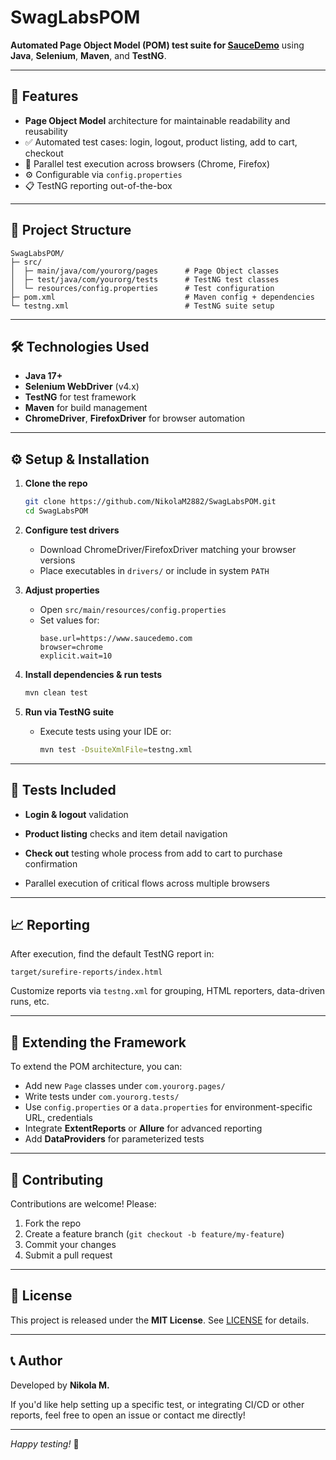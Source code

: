 # SwagLabsPOM

**Automated Page Object Model (POM) test suite for [SauceDemo](https://www.saucedemo.com)** using **Java**, **Selenium**, **Maven**, and **TestNG**.

---

## 🚀 Features

- **Page Object Model** architecture for maintainable readability and reusability  
- ✅ Automated test cases: login, logout, product listing, add to cart, checkout  
- 🧪 Parallel test execution across browsers (Chrome, Firefox)  
- ⚙️ Configurable via `config.properties`  
- 📋 TestNG reporting out-of-the-box

---

## 📁 Project Structure

```
SwagLabsPOM/
├─ src/
│  ├─ main/java/com/yourorg/pages      # Page Object classes
│  ├─ test/java/com/yourorg/tests      # TestNG test classes
│  └─ resources/config.properties      # Test configuration
├─ pom.xml                             # Maven config + dependencies
└─ testng.xml                          # TestNG suite setup
```

---

## 🛠️ Technologies Used

- **Java 17+**
- **Selenium WebDriver** (v4.x)
- **TestNG** for test framework
- **Maven** for build management
- **ChromeDriver**, **FirefoxDriver** for browser automation

---

## ⚙️ Setup & Installation

1. **Clone the repo**
    ```bash
    git clone https://github.com/NikolaM2882/SwagLabsPOM.git
    cd SwagLabsPOM
    ```

2. **Configure test drivers**
   - Download ChromeDriver/FirefoxDriver matching your browser versions
   - Place executables in `drivers/` or include in system `PATH`

3. **Adjust properties**
   - Open `src/main/resources/config.properties`
   - Set values for:
     ```properties
     base.url=https://www.saucedemo.com
     browser=chrome
     explicit.wait=10
     ```

4. **Install dependencies & run tests**
    ```bash
    mvn clean test
    ```

5. **Run via TestNG suite**
    - Execute tests using your IDE or:
      ```bash
      mvn test -DsuiteXmlFile=testng.xml
      ```

---

## 🧪 Tests Included

- **Login & logout** validation  
- **Product listing** checks and item detail navigation 
- **Check out** testing whole process from add to cart to purchase confirmation 

- Parallel execution of critical flows across multiple browsers

---

## 📈 Reporting

After execution, find the default TestNG report in:
```
target/surefire-reports/index.html
```
Customize reports via `testng.xml` for grouping, HTML reporters, data-driven runs, etc.

---

## 📌 Extending the Framework

To extend the POM architecture, you can:

- Add new `Page` classes under `com.yourorg.pages/`
- Write tests under `com.yourorg.tests/`
- Use `config.properties` or a `data.properties` for environment-specific URL, credentials
- Integrate **ExtentReports** or **Allure** for advanced reporting
- Add **DataProviders** for parameterized tests

---

## 🤝 Contributing

Contributions are welcome! Please:

1. Fork the repo  
2. Create a feature branch (`git checkout -b feature/my-feature`)  
3. Commit your changes  
4. Submit a pull request

---

## 📝 License

This project is released under the **MIT License**. See [LICENSE](LICENSE) for details.

---

## 📞 Author

Developed by **Nikola M.**

If you'd like help setting up a specific test, or integrating CI/CD or other reports, feel free to open an issue or contact me directly!

---

*Happy testing!* 🎉

